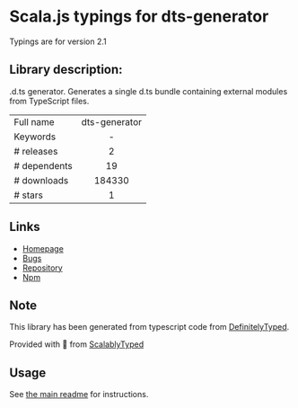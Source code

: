
# Scala.js typings for dts-generator

Typings are for version 2.1

## Library description:
.d.ts generator. Generates a single d.ts bundle containing external modules from TypeScript files.

|                    |                 |
| ------------------ | :-------------: |
| Full name          | dts-generator |
| Keywords           | - |
| # releases         | 2 |
| # dependents       | 19 |
| # downloads        | 184330 |
| # stars            | 1 |

## Links
- [Homepage](https://github.com/SitePen/dts-generator#readme)
- [Bugs](https://github.com/SitePen/dts-generator/issues)
- [Repository](https://github.com/SitePen/dts-generator)
- [Npm](https://www.npmjs.com/package/dts-generator)
    


## Note
This library has been generated from typescript code from [DefinitelyTyped](https://definitelytyped.org).

Provided with :purple_heart: from [ScalablyTyped](https://github.com/oyvindberg/ScalablyTyped)

## Usage
See [the main readme](../../readme.md) for instructions.


